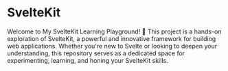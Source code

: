 # SvelteKit
Welcome to My SvelteKit Learning Playground! 🚀 This project is a hands-on exploration of SvelteKit, a powerful and innovative framework for building web applications. Whether you're new to Svelte or looking to deepen your understanding, this repository serves as a dedicated space for experimenting, learning, and honing your SvelteKit skills.
